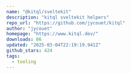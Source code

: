 ```yaml
---
name: "@kitql/sveltekit"
description: "kitql sveltekit helpers"
repo_url: "https://github.com/jycouet/kitql"
author: "jycouet"
homepage: "https://www.kitql.dev/"
downloads: 86
updated: "2025-03-04T22:19:19.941Z"
github_stars: 424
tags: 
  - tooling
---
```

